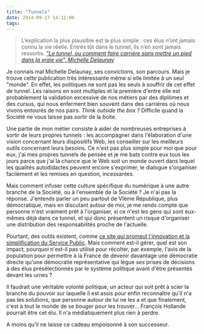 ```yaml
---
title: "Tunnels"
date: 2014-09-17 14:11:00
tags:
---
```


> L’explication la plus plausible est la plus simple&nbsp;: ces élus n’ont jamais connu la vie réelle. Entrés tôt dans le tunnel, ils n’en sont jamais ressortis.
>   <cite>["Le tunnel, ou comment faire carrière sans mettre un pied dans la vraie vie", Michelle Delaunay](http://www.michele-delaunay.net/delaunay/blog/le-tunnel-ou-comment-faire-carriere-sans-mettre-un-pied-dans-la-vraie-vie)</cite>

Je connais mal Michelle Delaunay, ses convictions, son parcours. Mais je trouve cette publication très intéressante même si elle limitée à un seul "monde". En effet, les politiques ne sont pas les seuls à souffrir de cet effet de tunnel. Les raisons en sont multiples et la première d'entre elle est probablement la validation excessive de nos métiers par des diplômes et des cursus, qui nous enferment bien souvent dans des carrières où nous vivons entourés de nos pairs. _Think outside the box_&nbsp;? Difficile quand la Société ne vous laisse pas sortir de la boite.

<!-- more -->

Une partie de mon métier consiste à aider de nombreuses entreprises à sortir de leurs propres tunnels&nbsp;: les accompagner dans l'élaboration d'une vision concernant leurs dispositifs Web, les conseiller sur les meilleurs outils concernant leurs besoins. Ce n'est pas plus simple pour moi que pour eux, j'ai mes propres tunnels de pensée et je me bats contre eux tous les jours parce que j'ai la chance que le Web soit un monde ouvert dans lequel les qualités autodidactes peuvent encore s'exprimer, le dialogue s'organiser facilement et les remises en question, incessantes.

Mais comment infuser cette culture spécifique du numérique à une autre branche de la Société, ou à l'ensemble de la Société&nbsp;? Je n'ai pas la réponse. J'entends parler un peu partout de VIème République, plus démocratique, mais en discutant autour de moi, je me rends compte que personne n'est vraiment prêt à l'organiser, si ce n'est les gens qui sont eux-mêmes déjà dans ce tunnel, et qui donc présentent un risque d'organiser une distribution des responsabilités proche de l'actuelle.

Pourtant, des outils existent, comme [ce site qui promeut l'innovation et la simplification du Service Public](http://www.faire-simple.gouv.fr/). Mais comment est-il gérer, quel est son impact, pourquoi n'est-il pas utilisé pour récolter, par exemple, l'avis de la population pour permettre à la France de devenir davantage une démocratie directe qu'une démocratie représentative qui lègue ses prises de décisions à des élus présélectionnés par le système politique avant d'être présentés devant les urnes&nbsp;?

Il faudrait une véritable volonté politique, un acteur qui soit prêt à scier la branche du pouvoir sur laquelle il est assis pour enfin reconnaître qu'il n'a pas les solutions, que personne autour de lui ne les a et que finalement, c'est à tout le monde de se bouger pour les trouver… François Hollande pourrait être cet élu. Il n'a médiatiquement plus rien à perdre.

A moins qu'il ne laisse ce cadeau empoisonné à son successeur.
